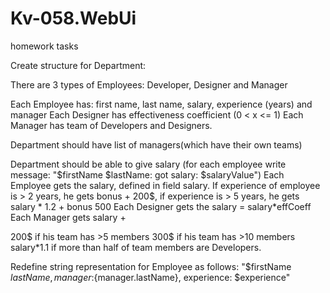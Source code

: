 # Kv-058.WebUi
homework tasks

Create structure for Department:

There are 3 types of Employees: Developer, Designer and Manager

Each Employee has: first name, last name, salary, experience (years) and manager
Each Designer has effectiveness coefficient (0 < x <= 1)
Each Manager has team of Developers and Designers.

Department should have list of managers(which have their own teams)

Department should be able to give salary (for each employee write message: "$firstName $lastName: got salary: $salaryValue")
Each Employee gets the salary, defined in field salary. If experience of employee is > 2 years, he gets bonus + 200$, if experience is > 5 years, he gets salary * 1.2 + bonus 500
Each Designer gets the salary = salary*effCoeff
Each Manager gets salary +

200$ if his team has >5 members
300$ if his team has >10 members
salary*1.1 if more than half of team members are Developers.


Redefine string representation for Employee as follows: "$firstName $lastName, manager:${manager.lastName}, experience: $experience"